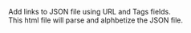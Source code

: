 <html>
<body>
<p>
  Add links to JSON file using URL and Tags fields.<br>
  This html file will parse and alphbetize the JSON file.
</p>

<p id="links"></p>
<script>


var JSN = json;
var Obj = JSON.parse(JSN);
document.getElementById("links").innerHTML = Obj.URL + " " + Obj.title;
</script>

</body>
</html>
